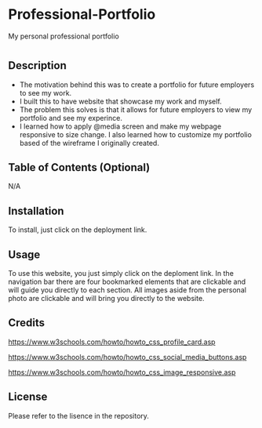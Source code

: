 # Professional-Portfolio
My personal professional portfolio
# <Professional-Portfolio>

## Description

- The motivation  behind this was to create a portfolio for future employers to see my work. 
- I built this to have website that showcase my work and myself.
- The problem this solves is that it allows for future employers to view my portfolio and see my experince. 
- I learned how to apply @media screen and make my webpage responsive to size change. I also learned how to customize my portfolio based of the wireframe I originally created. 

## Table of Contents (Optional)

N/A

## Installation

To install, just click on the deployment link.


## Usage

To use this website, you just simply click on the deploment link. In the navigation bar there are four bookmarked elements that are clickable and will guide you directly to each section. All images aside from the personal photo are clickable and will bring you directly to the website. 

## Credits

https://www.w3schools.com/howto/howto_css_profile_card.asp

https://www.w3schools.com/howto/howto_css_social_media_buttons.asp

https://www.w3schools.com/howto/howto_css_image_responsive.asp


## License

Please refer to the lisence in the repository.

